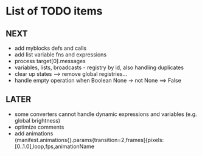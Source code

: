 # List of TODO items

## NEXT
- add myblocks defs and calls
- add list variable fns and expressions
- process target[0].messages
- variables, lists, broadcasts - registry by id, also handling duplicates
- clear up states --> remove global registries...
- handle empty operation when Boolean None -> not None ==> False
## LATER
- some converters cannot handle dynamic expressions and variables (e.g. global brightness)
- optimize comments
- add animations (manifest.animations{}.params{transition=2,frames[{pixels:[0..1.0],loop,fps,animationName
